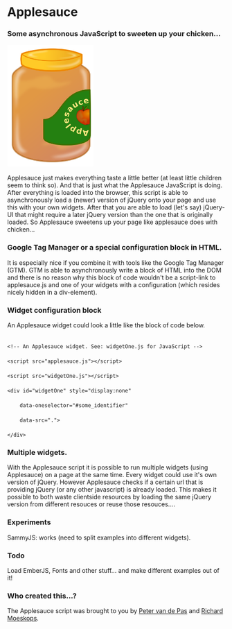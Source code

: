 # Applesauce

### Some asynchronous JavaScript to sweeten up your chicken...

<img src="https://github.com/petervdpas/Applesauce/blob/master/applesauce.png" width="200px" />

Applesauce just makes everything taste a little better (at least little children seem to think so). And that is just what the Applesauce JavaScript is doing. After everything is loaded into the browser, this script is able to asynchronously load a (newer) version of jQuery onto your page and use this with your own widgets. After that you are able to load (let's say) jQuery-UI that might require a later jQuery version than the one that is originally loaded. So Applesauce sweetens up your page like applesauce does with chicken...

### Google Tag Manager or a special configuration block in HTML.

It is especially nice if you combine it with tools like the Google Tag Manager (GTM). GTM is able to asynchronously write a block of HTML into the DOM and there is no reason why this block of code wouldn't be a script-link to applesauce.js and one of your widgets with a configuration (which resides nicely hidden in a div-element).

### Widget configuration block

An Applesauce widget could look a little like the block of code below.

<code>
&lt;!-- An Applesauce widget. See: widgetOne.js for JavaScript --&gt;<br>
&lt;script src="applesauce.js"&gt;&lt;/script&gt;<br>
&lt;script src="widgetOne.js"&gt;&lt;/script&gt;<br>
&lt;div id="widgetOne" style="display:none"<br>
&nbsp;&nbsp;&nbsp;&nbsp;data-oneselector="#some_identifier"<br>
&nbsp;&nbsp;&nbsp;&nbsp;data-src="."&gt;<br>
&lt;/div&gt;
</code>

### Multiple widgets.

With the Applesauce script it is possible to run multiple widgets (using Applesauce) on a page at the same time. Every widget could use it's own version of jQuery. However Applesauce checks if a certain url that is providing jQuery (or any other javascript) is already loaded. This makes it possible to both waste clientside resources by loading the same jQuery version from different resouces or reuse those resouces....

### Experiments

SammyJS: works (need to split examples into different widgets).

### Todo

Load EmberJS, Fonts and other stuff... and make different examples out of it!

### Who created this...?

The Applesauce script was brought to you by [Peter van de Pas](https://github.com/petervdpas) and [Richard Moeskops](https://github.com/thargol1).
